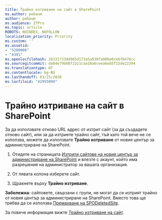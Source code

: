 ```yaml
---
title: Трайно изтриване на сайт в SharePoint
ms.author: pebaum
author: pebaum
ms.audience: ITPro
ms.topic: article
ROBOTS: NOINDEX, NOFOLLOW
localization_priority: Priority
ms.custom: ''
ms.assetid:
- "5200006"
- "4391"
ms.openlocfilehash: 263317339d965d173a5a038fa006e0ce6f8476cc
ms.sourcegitcommit: da04e79b6072321caa16a6ceea6eb5f15de22394
ms.translationtype: HT
ms.contentlocale: bg-BG
ms.lasthandoff: 03/25/2020
ms.locfileid: "42955099"
---
```

# <a name="permanently-delete-a-site-in-sharepoint"></a>Трайно изтриване на сайт в SharePoint

За да използвате отново URL адрес от изтрит сайт (за да създадете отново сайт), или за да изтриете трайно сайт, тъй като той вече не се използва, можете да използвате **Трайно изтриване** от новия център за администриране на SharePoint. 

1. Отидете на страницата [Изтрити сайтове на новия център за администриране на SharePoint](https://admin.microsoft.com/sharepoint?page=recycleBin&modern=true) и влезте с акаунт, който има разрешения на администратор за вашата организация. 

2. От лявата колона изберете сайт.  

3. Щракнете върху **Трайно изтриване**. 

**Забележка**: сайтовете, свързани с групи, не могат да се изтрият трайно от новия център за администриране на SharePoint. Вместо това ще трябва да се използва [Премахване на SPODeletedSite](https://docs.microsoft.com/powershell/module/sharepoint-online/remove-spodeletedsite).  

За повече информация вижте [Трайно изтриване на сайт](https://docs.microsoft.com/sharepoint/delete-site-collection#permanently-delete-a-site). 
